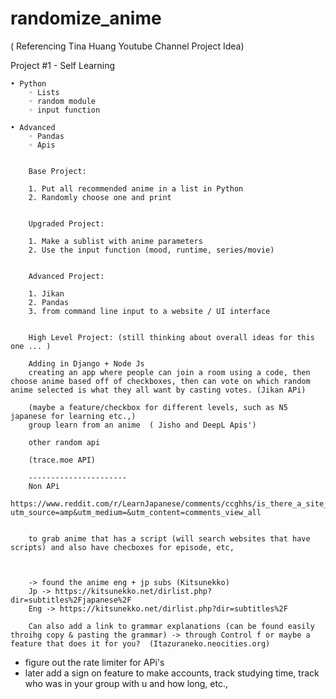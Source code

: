 # randomize_anime

( Referencing Tina Huang Youtube Channel Project Idea)

 Project #1 - Self Learning

    • Python
        ◦ Lists
        ◦ random module
        ◦ input function
      
    • Advanced
        ◦ Pandas
        ◦ Apis


        Base Project:
        
        1. Put all recommended anime in a list in Python 
        2. Randomly choose one and print


        Upgraded Project:
        
        1. Make a sublist with anime parameters
        2. Use the input function (mood, runtime, series/movie)

        
        Advanced Project: 
        
        1. Jikan
        2. Pandas
        3. from command line input to a website / UI interface

        
        High Level Project: (still thinking about overall ideas for this one ... )

        Adding in Django + Node Js 
        creating an app where people can join a room using a code, then choose anime based off of checkboxes, then can vote on which random anime selected is what they all want by casting votes. (Jikan APi)

        (maybe a feature/checkbox for different levels, such as N5 japanese for learning etc.,)
        group learn from an anime  ( Jisho and DeepL Apis')

        other random api 

        (trace.moe API)

        ----------------------
        Non APi 
        https://www.reddit.com/r/LearnJapanese/comments/ccghhs/is_there_a_site_for_anime_transcripts_or_anime/?utm_source=amp&utm_medium=&utm_content=comments_view_all


        to grab anime that has a script (will search websites that have scripts) and also have checboxes for episode, etc, 



        -> found the anime eng + jp subs (Kitsunekko)
        Jp -> https://kitsunekko.net/dirlist.php?dir=subtitles%2Fjapanese%2F
        Eng -> https://kitsunekko.net/dirlist.php?dir=subtitles%2F

        Can also add a link to grammar explanations (can be found easily throihg copy & pasting the grammar) -> through Control f or maybe a feature that does it for you?  (Itazuraneko.neocities.org)



* figure out the rate limiter for APi's
* later add a sign on feature to make accounts, track studying time, track who was in your group with u and how long, etc., 